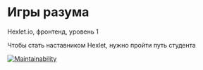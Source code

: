 # Игры разума
Hexlet.io, фронтенд, уровень 1

Чтобы стать наставником Hexlet, нужно пройти путь студента

[![Maintainability](https://api.codeclimate.com/v1/badges/142bf7f434bfdf4b4e1e/maintainability)](https://codeclimate.com/github/TepMex/frontend-project-lvl1/maintainability)
